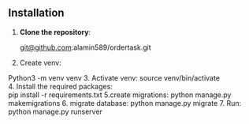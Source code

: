 ## Installation

1. **Clone the repository**:
   
   git@github.com:alamin589/ordertask.git

2. Create venv:
 
 Python3 -m venv venv
3. Activate venv:
source venv/bin/activate  
4. Install the required packages:   
pip install -r requirements.txt
5.create migrations: 
python manage.py makemigrations
6. migrate database: 
python manage.py migrate
7. Run: 
python manage.py runserver
